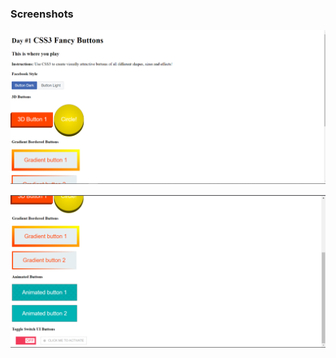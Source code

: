 ### Screenshots

![Demo screenshot 1](./images/demo1.png)

![Demo screenshot 2](./images/demo2.png)
